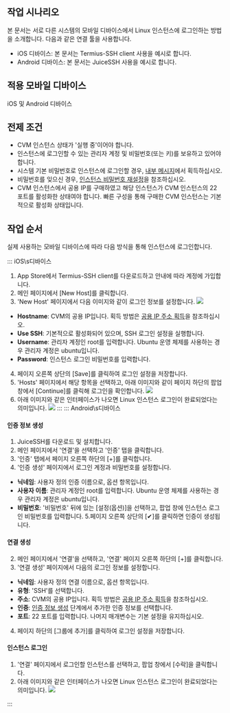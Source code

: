## 작업 시나리오
본 문서는 서로 다른 시스템의 모바일 디바이스에서 Linux 인스턴스에 로그인하는 방법을 소개합니다. 다음과 같은 연결 툴을 사용합니다.
 - iOS 디바이스: 본 문서는 Termius-SSH client 사용을 예시로 합니다.
 - Android 디바이스: 본 문서는 JuiceSSH 사용을 예시로 합니다.

## 적용 모바일 디바이스
iOS 및 Android 디바이스

## 전제 조건
- CVM 인스턴스 상태가 '실행 중'이어야 합니다.
- 인스턴스에 로그인할 수 있는 관리자 계정 및 비밀번호(또는 키)를 보유하고 있어야 합니다.
 - 시스템 기본 비밀번호로 인스턴스에 로그인할 경우, [내부 메시지](https://console.cloud.tencent.com/message)에서 획득하십시오.
 - 비밀번호를 잊으신 경우, [인스턴스 비밀번호 재설정](https://intl.cloud.tencent.com/document/product/213/16566)을 참조하십시오.
- CVM 인스턴스에서 공용 IP를 구매하였고 해당 인스턴스가 CVM 인스턴스의 22 포트를 활성화한 상태여야 합니다. 빠른 구성을 통해 구매한 CVM 인스턴스는 기본적으로 활성화 상태입니다.

## 작업 순서
실제 사용하는 모바일 디바이스에 따라 다음 방식을 통해 인스턴스에 로그인합니다.

<dx-tabs>
::: iOS\s디바이스

1. App Store에서 Termius-SSH client를 다운로드하고 안내에 따라 계정에 가입합니다.
2. 메인 페이지에서 [New Host]를 클릭합니다.
3. 'New Host' 페이지에서 다음 이미지와 같이 로그인 정보를 설정합니다.
![](https://main.qcloudimg.com/raw/b0a672d2fae5ed3cb8e08be6492987cd.jpg)
 - **Hostname**: CVM의 공용 IP입니다. 획득 방법은 [공용 IP 주소 획득](https://intl.cloud.tencent.com/document/product/213/17940)을 참조하십시오.
 - **Use SSH**: 기본적으로 활성화되어 있으며, SSH 로그인 설정을 실행합니다.
 - **Username**: 관리자 계정인 root를 입력합니다. Ubuntu 운영 체제를 사용하는 경우 관리자 계정은 ubuntu입니다.
 - **Password**: 인스턴스 로그인 비밀번호를 입력합니다.
4. 페이지 오른쪽 상단의 [Save]를 클릭하여 로그인 설정을 저장합니다.
5. 'Hosts' 페이지에서 해당 항목을 선택하고, 아래 이미지와 같이 페이지 하단의 팝업 창에서 [Continue]를 클릭해 로그인을 확인합니다.
![](https://main.qcloudimg.com/raw/2c1e0518f8bf4377c36ce92d0d484b57.jpg)
6. 아래 이미지와 같은 인터페이스가 나오면 Linux 인스턴스 로그인이 완료되었다는 의미입니다.
![](https://main.qcloudimg.com/raw/54a7fde256f500b32a2b0753c0966b2d.jpg)
:::
::: Android\s디바이스
#### 인증 정보 생성[](id:newAuthentication)
1. JuiceSSH를 다운로드 및 설치합니다.
2. 메인 페이지에서 '연결'을 선택하고 '인증' 탭을 클릭합니다.
3. '인증' 탭에서 페이지 오른쪽 하단의 [+]를 클릭합니다.
4. '인증 생성' 페이지에서 로그인 계정과 비밀번호를 설정합니다.
 - **닉네임**: 사용자 정의 인증 이름으로, 옵션 항목입니다.
 - **사용자 이름**: 관리자 계정인 root를 입력합니다. Ubuntu 운영 체제를 사용하는 경우 관리자 계정은 ubuntu입니다.
 - **비밀번호**: '비밀번호' 뒤에 있는 [설정(옵션)]을 선택하고, 팝업 창에 인스턴스 로그인 비밀번호를 입력합니다.
5.페이지 오른쪽 상단의 [✔]를 클릭하면 인증이 생성됩니다.

#### 연결 생성
2. 메인 페이지에서 '연결'을 선택하고, '연결' 페이지 오른쪽 하단의 [+]를 클릭합니다.
3. '연결 생성' 페이지에서 다음의 로그인 정보를 설정합니다.
 - **닉네임**: 사용자 정의 연결 이름으로, 옵션 항목입니다.
 - **유형**: 'SSH'를 선택합니다.
 - **주소**: CVM의 공용 IP입니다. 획득 방법은 [공용 IP 주소 획득](https://intl.cloud.tencent.com/document/product/213/17940)을 참조하십시오.
 - **인증**: [인증 정보 생성](#newAuthentication) 단계에서 추가한 인증 정보를 선택합니다.
 - **포트**: 22 포트를 입력합니다.
 나머지 매개변수는 기본 설정을 유지하십시오.
4. 페이지 하단의 [그룹에 추가]를 클릭하여 로그인 설정을 저장합니다.

#### 인스턴스 로그인
1. '연결' 페이지에서 로그인할 인스턴스를 선택하고, 팝업 창에서 [수락]을 클릭합니다.
2. 아래 이미지와 같은 인터페이스가 나오면 Linux 인스턴스 로그인이 완료되었다는 의미입니다.
    ![](https://main.qcloudimg.com/raw/a07b70fa518c0d474073515147487264.jpg)

:::
</dx-tabs>

